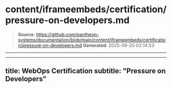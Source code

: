 # content/iframeembeds/certification/pressure-on-developers.md

> **Source**: https://github.com/pantheon-systems/documentation/blob/main/content/iframeembeds/certification/pressure-on-developers.md
> **Generated**: 2025-09-20 03:14:53

---

---
title: WebOps Certification
subtitle: "Pressure on Developers"
---

<Partial file="certification-guide/pressure-on-developers.md" />
